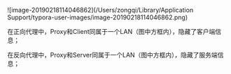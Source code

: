 ![image-20190218114046862](/Users/zongqi/Library/Application Support/typora-user-images/image-20190218114046862.png)

在正向代理中，Proxy和Client同属于一个LAN（图中方框内），隐藏了客户端信息；

在反向代理中，Proxy和Server同属于一个LAN（图中方框内），隐藏了服务端信息；
